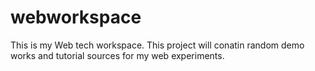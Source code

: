 # webworkspace
This is my Web tech workspace. This project will conatin random demo works and tutorial sources for my web experiments.
